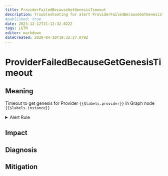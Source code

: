```yaml
---
title: ProviderFailedBecauseGetGenesisTimeout
description: Troubleshooting for alert ProviderFailedBecauseGetGenesisTimeout
#published: true
date: 2023-12-12T21:12:32.022Z
tags: LGTM
editor: markdown
dateCreated: 2020-04-10T18:32:27.079Z
---
```


# ProviderFailedBecauseGetGenesisTimeout

## Meaning
[//]: # "Short paragraph that explains what the alert means"
Timeout to get genesis for Provider `{{$labels.provider}}` in Graph node `{{$labels.instance}}`

<details>
  <summary>Alert Rule</summary>

  ```yaml
alert: ProviderFailedBecauseGetGenesisTimeout
expr: eth_rpc_status == 4
for: 0m
labels:
    severity: critical
annotations:
    summary: Provider failed because get genesis timeout (instance {{ $labels.instance }})
    description: |-
        Timeout to get genesis for Provider `{{$labels.provider}}` in Graph node `{{$labels.instance}}`
          VALUE = {{ $value }}
          LABELS = {{ $labels }}
    runbook: https://github.com/srerun/prometheus-alerts/content/runbooks/ProviderFailedBecauseGetGenesisTimeout

  ```
</details>


## Impact
[//]: # "What could / will happen if the alert is not addressed"



## Diagnosis
[//]: # "Steps to take to identify the cause of the problem"



## Mitigation
[//]: # "The steps necessary to resolve the alert"
